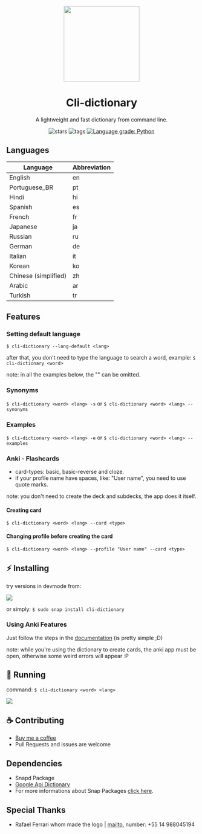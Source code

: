<p align="center">
  <img width="200" align="center" src="https://github.com/ropoko/cli-dictionary/blob/main/assets/logo.png">
</p>

<h1 align="center">
  Cli-dictionary
</h1>
<p align="center">
  A lightweight and fast dictionary from command line.
</p>

<p align="center">
   <a style="text-decoration:none" href="https://github.com/ropoko/cli-dictionary/stargazers/">
    <img src="https://img.shields.io/github/stars/ropoko/cli-dictionary?style=flat&color=yellow" alt="stars" />
  </a>
  <a style="text-decoration:none" href="https://gitHub.com/ropoko/cli-dictionary/tags/">
    <img src="https://img.shields.io/github/tag/ropoko/cli-dictionary?style=flat" alt="tags" />
  </a>
  <a href="https://lgtm.com/projects/g/ropoko/cli-dictionary/context:python"><img alt="Language grade: Python" src="https://img.shields.io/lgtm/grade/python/g/ropoko/cli-dictionary.svg?logo=lgtm&logoWidth=18"/>
  </a>
</p>

## Languages
| Language | Abbreviation |
| -------- | ------------ |
| English | en |
| Portuguese_BR | pt |
| Hindi | hi |
| Spanish | es |
| French | fr |
| Japanese | ja |
| Russian | ru |
| German | de |
| Italian | it |
| Korean | ko |
| Chinese (simplified) | zh |
| Arabic | ar |
| Turkish | tr |

## Features
### Setting default language
`$ cli-dictionary --lang-default <lang>`

after that, you don't need to type the language to search a word, example:
`$ cli-dictionary <word>`

note: in all the examples below, the "<lang>" can be omitted.

### Synonyms
`$ cli-dictionary <word> <lang> -s` or `$ cli-dictionary <word> <lang> --synonyms`

### Examples
`$ cli-dictionary <word> <lang> -e` or `$ cli-dictionary <word> <lang> --examples`

### Anki - Flashcards
- card-types: basic, basic-reverse and cloze.
- if your profile name have spaces, like: "User name", you need to use quote marks.

note: you don't need to create the deck and subdecks, the app does it itself.

#### Creating card
`$ cli-dictionary <word> <lang> --card <type>`

#### Changing profile before creating the card
`$ cli-dictionary <word> <lang> --profile "User name" --card <type>`

## :zap: Installing
try versions in devmode from:

[![](https://snapcraft.io/static/images/badges/en/snap-store-black.svg)](https://snapcraft.io/cli-dictionary)

or simply: `$ sudo snap install cli-dictionary`

### Using Anki Features

Just follow the steps in the [documentation](https://github.com/FooSoft/anki-connect#installation) (is pretty simple ;D)

note: while you're using the dictionary to create cards, the anki app must be open, otherwise some weird errors will appear :P
## :rocket: Running

command: `$ cli-dictionary <word> <lang>`

![](https://github.com/ropoko/cli-dictionary/blob/main/assets/demo-new.gif)

## :coffee: Contributing 
- [Buy me a coffee](https://picpay.me/ropoko)
- Pull Requests and issues are welcome


## Dependencies
- Snapd Package
- [Google Api Dictionary](https://github.com/meetDeveloper/googleDictionaryAPI)
- For more informations about Snap Packages  [click here](https://snapcraft.io/docs).

## Special Thanks 
- Rafael Ferrari whom made the logo | [mailto](mailto:rafaelferrari.job@gmail.com), number: +55 14 988045194

